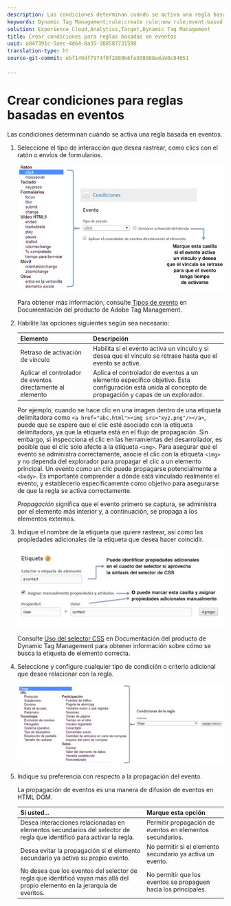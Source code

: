 ```yaml
---
description: Las condiciones determinan cuándo se activa una regla basada en eventos.
keywords: Dynamic Tag Management;rule;create rule;new rule;event-based rule;delay link activation;apply event handler directly to element;bubbling;event bubbling
solution: Experience Cloud,Analytics,Target,Dynamic Tag Management
title: Crear condiciones para reglas basadas en eventos
uuid: a847391c-5aec-4d64-8a35-388587731598
translation-type: ht
source-git-commit: ebf149df7974f9f2889b6fe938088eda90c84051

---
```



# Crear condiciones para reglas basadas en eventos

Las condiciones determinan cuándo se activa una regla basada en eventos.

1. Seleccione el tipo de interacción que desea rastrear, como clics con el ratón o envíos de formularios.

   ![](assets/condition-event-based.png)

   Para obtener más información, consulte [Tipos de evento](https://marketing.adobe.com/resources/help/es_ES/dtm/event_types.html) en Documentación del producto de Adobe Tag Management.

1. Habilite las opciones siguientes según sea necesario:

   | Elemento | Descripción |
   |--- |--- |
   | Retraso de activación de vínculo | Habilita si el evento activa un vínculo y si desea que el vínculo se retrase hasta que el evento se active. |
   | Aplicar el controlador de eventos directamente al elemento | Aplica el controlador de eventos a un elemento específico objetivo. Esta configuración está unida al concepto de propagación y capas de un explorador. |

   Por ejemplo, cuando se hace clic en una imagen dentro de una etiqueta delimitadora como `<a href="abc.html"><img src="xyz.png"/></a>`, puede que se espere que el clic esté asociado con la etiqueta delimitadora, ya que la etiqueta está en el flujo de propagación. Sin embargo, si inspecciona el clic en las herramientas del desarrollador, es posible que el clic solo afecte a la etiqueta `<img>`. Para asegurar que el evento se administra correctamente, asocie el clic con la etiqueta `<img>` y no dependa del explorador para propagar el clic a un elemento principal. Un evento como un clic puede propagarse potencialmente a `<body>`. Es importante comprender a dónde está vinculado realmente el evento, y establecerlo específicamente como objetivo para asegurarse de que la regla se activa correctamente.

   *Propagación* significa que el evento primero se captura, se administra por el elemento más interior y, a continuación, se propaga a los elementos externos.

1. Indique el nombre de la etiqueta que quiere rastrear, así como las propiedades adicionales de la etiqueta que desea hacer coincidir.

   ![](assets/condition-event-based2.png)

   Consulte [Uso del selector CSS](https://marketing.adobe.com/resources/help/es_ES/dtm/css-selector.html) en Documentación del producto de Dynamic Tag Management para obtener información sobre cómo se busca la etiqueta de elemento correcta.

1. Seleccione y configure cualquier tipo de condición o criterio adicional que desee relacionar con la regla.

   ![](assets/condition-event-based3.png)

1. Indique su preferencia con respecto a la propagación del evento.

   La propagación de eventos es una manera de difusión de eventos en HTML DOM.

   | Si usted... | Marque esta opción |
   |--- |--- |
   | Desea interacciones relacionadas en elementos secundarios del selector de regla que identificó para activar la regla. | Permitir propagación de eventos en elementos secundarios. |
   | Desea evitar la propagación si el elemento secundario ya activa su propio evento. | No permitir si el elemento secundario ya activa un evento. |
   | No desea que los eventos del selector de regla que identificó vayan más allá del propio elemento en la jerarquía de eventos. | No permitir que los eventos se propaguen hacia los principales. |
